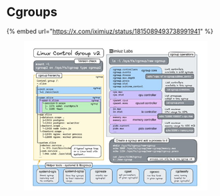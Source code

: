 # Cgroups

{% embed url="https://x.com/iximiuz/status/1815089493738991941" %}

<div data-full-width="true"><figure><img src="../.gitbook/assets/image (1) (1) (1) (1) (1) (1).png" alt=""><figcaption></figcaption></figure></div>
